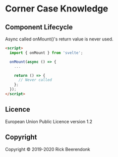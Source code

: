 # Corner Case Knowledge

## Component Lifecycle

Async called onMount()'s return value is never used.

```html
<script>
  import { onMount } from 'svelte';

  onMount(async () => {
  	...

  	return () => {
      // Never called
    };
  });
</script>
```

## Licence

European Union Public Licence version 1.2

## Copyright

Copyright © 2019-2020 Rick Beerendonk
